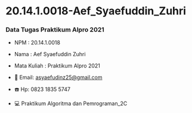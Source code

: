 # 20.14.1.0018-Aef_Syaefuddin_Zuhri
### Data Tugas Praktikum Alpro 2021

* NPM : 20.14.1.0018
* Nama : Aef Syaefuddin Zuhri
* Mata Kuliah : Praktikum Alpro 2021

* 📧 Email: asyaefudinz25@gmail.com
* ☎️ Hp: 0823 1835 5747
* 💻 Praktikum Algoritma dan Pemrograman_2C
